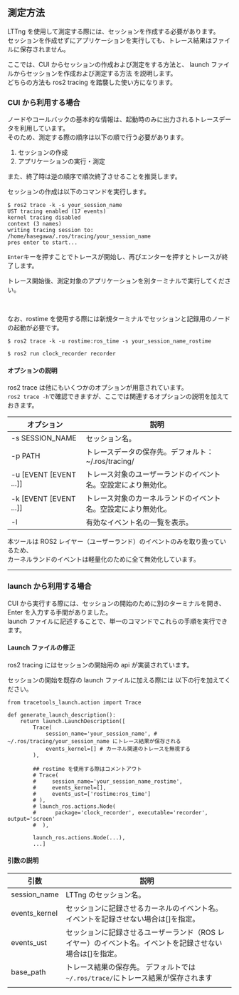 ## 測定方法

LTTng を使用して測定する際には、セッションを作成する必要があります。  
セッションを作成せずにアプリケーションを実行しても、トレース結果はファイルに保存されません。

ここでは、CUI からセッションの作成および測定をする方法と、
launch ファイルからセッションを作成および測定する方法 を説明します。  
どちらの方法も ros2 tracing を踏襲した使い方になります。

### CUI から利用する場合
ノードやコールバックの基本的な情報は、起動時のみに出力されるトレースデータを利用しています。  
そのため、測定する際の順序は以下の順で行う必要があります。

1. セッションの作成
2. アプリケーションの実行・測定

また、終了時は逆の順序で順次終了させることを推奨します。

セッションの作成は以下のコマンドを実行します。

```
$ ros2 trace -k -s your_session_name
UST tracing enabled (17 events)
kernel tracing disabled
context (3 names)
writing tracing session to: /home/hasegawa/.ros/tracing/your_session_name
pres enter to start...
```

`Enter`キーを押すことでトレースが開始し、再びエンターを押すとトレースが終了します。

トレース開始後、測定対象のアプリケーションを別ターミナルで実行してください。

<br />

なお、rostime を使用する際には新規ターミナルでセッションと記録用のノードの起動が必要です。

```
$ ros2 trace -k -u rostime:ros_time -s your_session_name_rostime
```

```
$ ros2 run clock_recorder recorder
```


#### オプションの説明
ros2 trace は他にもいくつかのオプションが用意されています。  
`ros2 trace -h`で確認できますが、ここでは関連するオプションの説明を加えておきます。

| オプション             | 説明                                                           |
|------------------------|----------------------------------------------------------------|
| -s SESSION_NAME        | セッション名。                                                 |
| -p PATH                | トレースデータの保存先。デフォルト：~/.ros/tracing/            |
| -u [EVENT [EVENT ...]] | トレース対象のユーザーランドのイベント名。空設定により無効化。 |
| -k [EVENT [EVENT ...]] | トレース対象のカーネルランドのイベント名。空設定により無効化。 |
| -l                     | 有効なイベント名の一覧を表示。                                 |

本ツールは ROS2 レイヤー（ユーザーランド）のイベントのみを取り扱っているため、  
カーネルランドのイベントは軽量化のために全て無効化しています。

---

### launch から利用する場合
CUI から実行する際には、セッションの開始のために別のターミナルを開き、Enter を入力する手間がありました。  
launch ファイルに記述することで、単一のコマンドでこれらの手順を実行できます。

#### Launch ファイルの修正

ros2 tracing にはセッションの開始用の api が実装されています。  

セッションの開始を既存の launch ファイルに加える際には 以下の行を加えてください。

```
from tracetools_launch.action import Trace

def generate_launch_description():
    return launch.LaunchDescription([
        Trace(
            session_name='your_session_name', # ~/.ros/tracing/your_session_name にトレース結果が保存される
            events_kernel=[] # カーネル関連のトレースを無視する
        ),

        ## rostime を使用する際はコメントアウト
        # Trace( 
        #     session_name='your_session_name_rostime',
        #     events_kernel=[],
        #     events_ust=['rostime:ros_time']
        # ),
        # launch_ros.actions.Node(
        #      package='clock_recorder', executable='recorder', output='screen'
        #  ),

        launch_ros.actions.Node(...),
        ...]
```

#### 引数の説明

| 引数          | 説明                                                                                                     |
|---------------|----------------------------------------------------------------------------------------------------------|
| session_name  | LTTng のセッション名。                                                                                   |
| events_kernel | セッションに記録させるカーネルのイベント名。イベントを記録させない場合は[]を指定。                       |
| events_ust    | セッションに記録させるユーザーランド（ROS レイヤー）のイベント名。イベントを記録させない場合は[]を指定。 |
| base_path     | トレース結果の保存先。 デフォルトでは`~/.ros/trace/`にトレース結果が保存されます                                       |
|               |                                                                                                          |
